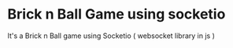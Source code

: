 # Brick n Ball Game using socketio
<p>It's a Brick n Ball game using Socketio ( websocket library in js )</p>
